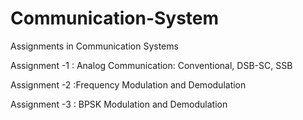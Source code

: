# Communication-System
Assignments in Communication Systems 

Assignment -1 : Analog Communication: Conventional, DSB-SC, SSB

Assignment -2 :Frequency Modulation and Demodulation

Assignment -3 : BPSK Modulation and Demodulation
